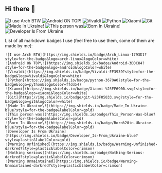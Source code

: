 ## Hi there 👋
![I use Arch BTW](https://img.shields.io/badge/Arch_Linux-1793D1?style=for-the-badge&logo=arch-linux&logoColor=white)
![Android ON TOP\!](https://img.shields.io/badge/Android-3DDC84?style=for-the-badge&logo=android&logoColor=white)
![Vivaldi](https://img.shields.io/badge/Vivaldi-EF3939?style=for-the-badge&logo=Vivaldi&logoColor=white)
![Python](https://img.shields.io/badge/python-3670A0?style=for-the-badge&logo=python&logoColor=ffdd54)
![Xiaomi](https://img.shields.io/badge/Xiaomi-%23FF6900.svg?style=for-the-badge&logo=xiaomi&logoColor=white)
![Git](https://img.shields.io/badge/git-%23F05033.svg?style=for-the-badge&logo=git&logoColor=white)
![Made In Ukraine\!](https://img.shields.io/badge/Made_In-Ukraine-blue?style=for-the-badge&labelColor=gold)
![This person was](https://img.shields.io/badge/This_Person-Was-blue?style=for-the-badge&labelColor=gold)![Born In Ukraine\!](https://img.shields.io/badge/Born%20in-Ukraine-blue?style=for-the-badge&labelColor=gold)
![Developer Is From Ukraine](https://img.shields.io/badge/Developer_Is-From_Ukraine-blue?style=plastic&labelColor=gold)

List of all markdown badges I use (feel free to use them, some of them are made by me):
```
![I use Arch BTW](https://img.shields.io/badge/Arch_Linux-1793D1?style=for-the-badge&logo=arch-linux&logoColor=white)
![Android ON TOP\!](https://img.shields.io/badge/Android-3DDC84?style=for-the-badge&logo=android&logoColor=white)
![Vivaldi](https://img.shields.io/badge/Vivaldi-EF3939?style=for-the-badge&logo=Vivaldi&logoColor=white)
![Python](https://img.shields.io/badge/python-3670A0?style=for-the-badge&logo=python&logoColor=ffdd54)
![Xiaomi](https://img.shields.io/badge/Xiaomi-%23FF6900.svg?style=for-the-badge&logo=xiaomi&logoColor=white)
![Git](https://img.shields.io/badge/git-%23F05033.svg?style=for-the-badge&logo=git&logoColor=white)
![Made In Ukraine\!](https://img.shields.io/badge/Made_In-Ukraine-blue?style=for-the-badge&labelColor=gold)
![This person was](https://img.shields.io/badge/This_Person-Was-blue?style=for-the-badge&labelColor=gold)
![Born In Ukraine\!](https://img.shields.io/badge/Born%20in-Ukraine-blue?style=for-the-badge&labelColor=gold)
![Developer Is From Ukraine](https://img.shields.io/badge/Developer_Is-From_Ukraine-blue?style=plastic&labelColor=gold)
![Warning Unfinished](https://img.shields.io/badge/Warning-Unfinished-darkred?style=plastic&labelColor=crimson)
![Nothing serious](https://img.shields.io/badge/Nothing-Serious-darkred?style=plastic&labelColor=crimson)
![Warning Unmaintained](https://img.shields.io/badge/Warning-Unmaintained-darkred?style=plastic&labelColor=crimson)
```

<!--
**Vadym-beep/Vadym-beep** is a ✨ _special_ ✨ repository because its `README.md` (this file) appears on your GitHub profile.

Here are some ideas to get you started:

- 🔭 I’m currently working on ...
- 🌱 I’m currently learning ...
- 👯 I’m looking to collaborate on ...
- 🤔 I’m looking for help with ...
- 💬 Ask me about ...
- 📫 How to reach me: ...
- 😄 Pronouns: ...
- ⚡ Fun fact: ...
-->
